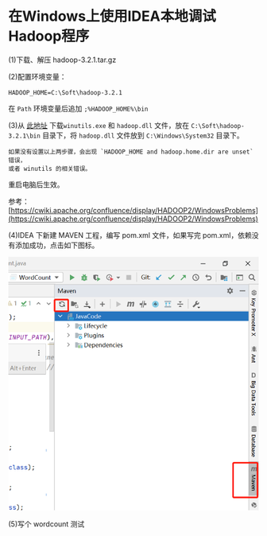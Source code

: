 # 在Windows上使用IDEA本地调试Hadoop程序

(1)下载、解压 hadoop-3.2.1.tar.gz

(2)配置环境变量：

    HADOOP_HOME=C:\Soft\hadoop-3.2.1

在 `Path` 环境变量后追加 `;%HADOOP_HOME%\bin`

(3)从 [此地址](https://github.com/steveloughran/winutils) 下载`winutils.exe` 和 `hadoop.dll` 文件，放在 `C:\Soft\hadoop-3.2.1\bin` 目录下，将 `hadoop.dll` 文件放到 `C:\Windows\System32` 目录下。

    如果没有设置以上两步骤，会出现 `HADOOP_HOME and hadoop.home.dir are unset` 错误，
    或者 winutils 的相关错误。

重启电脑后生效。

参考：[https://cwiki.apache.org/confluence/display/HADOOP2/WindowsProblems](https://cwiki.apache.org/confluence/display/HADOOP2/WindowsProblems)

(4)IDEA 下新建 MAVEN 工程，编写 pom.xml 文件，如果写完 pom.xml，依赖没有添加成功，点击如下图标。

![hadoop_env06](./image/hadoop_env06.png)

(5)写个 wordcount 测试